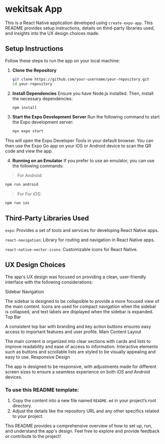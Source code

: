 # wekitsak App

This is a React Native application developed using `create-expo-app`. This README provides setup instructions, details on third-party libraries used, and insights into the UX design choices made.

## Setup Instructions

Follow these steps to run the app on your local machine:

1. **Clone the Repository**

   ```bash
   git clone https://github.com/your-username/your-repository.git
   cd your-repository
2. **Install Dependencies**
    Ensure you have Node.js installed. Then, install the necessary dependencies:
   ```bash
   npm install

3. **Start the Expo Development Server**
   Run the following command to start the Expo development server:
   ```bash
   npx expo start

This will open the Expo Developer Tools in your default browser. You can then use the Expo Go app on your iOS or Android device to scan the QR code and view the app.

4. **Running on an Emulator**
   If you prefer to use an emulator, you can use the following commands:
   
> For Android:
   ```bash
   npm run android
```
> For For iOS:
   ```bash
   npm run ios
```
## Third-Party Libraries Used

`expo`: Provides a set of tools and services for developing React Native apps.

`react-navigation`: Library for routing and navigation in React Native apps.

`react-native-vector-icons`: Customizable icons for React Native.

## UX Design Choices

The app's UX design was focused on providing a clean, user-friendly interface with the following considerations:

Sidebar Navigation

The sidebar is designed to be collapsible to provide a more focused view of the main content.
Icons are used for compact navigation when the sidebar is collapsed, and text labels are displayed when the sidebar is expanded.
Top Bar

A consistent top bar with branding and key action buttons ensures easy access to important features and user profile.
Main Content Layout

The main content is organized into clear sections with cards and lists to improve readability and ease of access to information.
Interactive elements such as buttons and scrollable lists are styled to be visually appealing and easy to use.
Responsive Design

The app is designed to be responsive, with adjustments made for different screen sizes to ensure a seamless experience on both iOS and Android devices.

### To use this README template:
1. Copy the content into a new file named `README.md` in your project’s root directory.
2. Adjust the details like the repository URL and any other specifics related to your project.

This README provides a comprehensive overview of how to set up, run, and understand the app's design.
Feel free to explore and provide feedback or contribute to the project!
